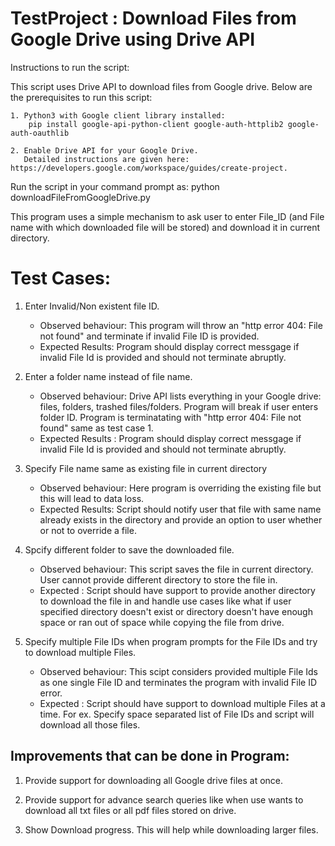 # TestProject : Download Files from Google Drive using Drive API

Instructions to run the script:

This script uses Drive API to download files from Google drive. Below are the prerequisites to run this script:

    1. Python3 with Google client library installed:
        pip install google-api-python-client google-auth-httplib2 google-auth-oauthlib

    2. Enable Drive API for your Google Drive. 
       Detailed instructions are given here: https://developers.google.com/workspace/guides/create-project.

Run the script in your command prompt as:
    python downloadFileFromGoogleDrive.py

This program uses a simple mechanism to ask user to enter File_ID (and File name with which downloaded file will be stored) and download it in current directory.
    
# Test Cases:

1. Enter Invalid/Non existent file ID.
    - Observed behaviour: This program will throw an "http error 404: File not found" and terminate if invalid File ID is provided.
    - Expected Results: Program should display correct messgage if invalid File Id is provided and should not terminate abruptly.


2. Enter a folder name instead of file name.
    - Observed behaviour: Drive API lists everything in your Google drive: files, folders, trashed files/folders. Program will break if user enters folder ID. Program is terminatating with "http error 404: File not found" same as test case 1.
    - Expected Results : Program should display correct messgage if invalid File Id is provided and should not terminate abruptly.


3. Specify File name same as existing file in current directory
    - Observed behaviour: Here program is overriding the existing file but this will lead to data loss.
    - Expected Results: Script should notify user that file with same name already exists in the directory and provide an option to user whether or not to override a file.


4. Spcify different folder to save the downloaded file.
   - Observed behaviour: This script saves the file in current directory. User cannot provide different directory to store the file in.
   - Expected : Script should have support to provide another directory to download the file in and handle use cases like what if user specified directory doesn't exist or directory doesn't have enough space or ran out of space while copying the file from drive.


5. Specify multiple File IDs when program prompts for the File IDs and try to download multiple Files.
   - Observed behaviour: This scipt considers provided multiple File Ids as one single File ID and terminates the program with invalid File ID error.
   - Expected : Script should have support to download multiple Files at a time. For ex. Specify space separated list of File IDs and script will download all those files.


## Improvements that can be done in Program:

1. Provide support for downloading all Google drive files at once.

2. Provide support for advance search queries like when use wants to download all txt files or all pdf files stored on drive.

3. Show Download progress. This will help while downloading larger files.


